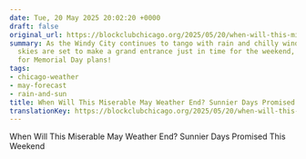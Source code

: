 ```yaml
---
date: Tue, 20 May 2025 20:02:20 +0000
draft: false
original_url: https://blockclubchicago.org/2025/05/20/when-will-this-miserable-may-weather-end-sunnier-days-promised-this-weekend/
summary: As the Windy City continues to tango with rain and chilly winds, sunnier
  skies are set to make a grand entrance just in time for the weekend, bringing hope
  for Memorial Day plans!
tags:
- chicago-weather
- may-forecast
- rain-and-sun
title: When Will This Miserable May Weather End? Sunnier Days Promised This Weekend
translationKey: https://blockclubchicago.org/2025/05/20/when-will-this-miserable-may-weather-end-sunnier-days-promised-this-weekend/
---
```


When Will This Miserable May Weather End? Sunnier Days Promised This Weekend